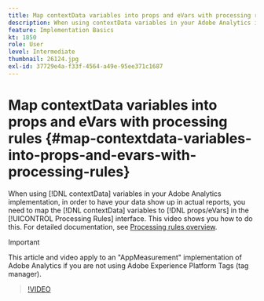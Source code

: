 ```yaml
---
title: Map contextData variables into props and eVars with processing rules
description: When using contextData variables in your Adobe Analytics implementation, in order to have your data show up in actual reports, you need to map the contextData variables to props/eVars in the Processing Rules interface. This video shows you how to do this.
feature: Implementation Basics
kt: 1850
role: User
level: Intermediate
thumbnail: 26124.jpg
exl-id: 37729e4a-f33f-4564-a49e-95ee371c1687
---
```

# Map contextData variables into props and eVars with processing rules {#map-contextdata-variables-into-props-and-evars-with-processing-rules}

When using [!DNL contextData] variables in your Adobe Analytics implementation, in order to have your data show up in actual reports, you need to map the [!DNL contextData] variables to [!DNL props/eVars] in the [!UICONTROL Processing Rules] interface. This video shows you how to do this. For detailed documentation, see [Processing rules overview](https://experienceleague.adobe.com/docs/analytics/admin/admin-tools/manage-report-suites/edit-report-suite/report-suite-general/c-processing-rules/processing-rules.html).

>[!IMPORTANT]
>
>This article and video apply to an "AppMeasurement" implementation of Adobe Analytics if you are not using Adobe Experience Platform Tags (tag manager).


>[!VIDEO](https://video.tv.adobe.com/v/26124/?quality=12&learn=on)

